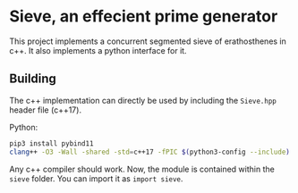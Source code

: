 # Sieve, an effecient prime generator
This project implements a concurrent segmented sieve of erathosthenes in c++. It also implements a python interface for it.

## Building
The c++ implementation can directly be used by including the `Sieve.hpp` header file (c++17).

Python:
```bash
pip3 install pybind11
clang++ -O3 -Wall -shared -std=c++17 -fPIC $(python3-config --include) $(python3 -m pybind11 --includes) Sieve-python.cpp -o sieve$(python3-config --extension-suffix)
```
Any c++ compiler should work. Now, the module is contained within the `sieve` folder. You can import it as `import sieve`.